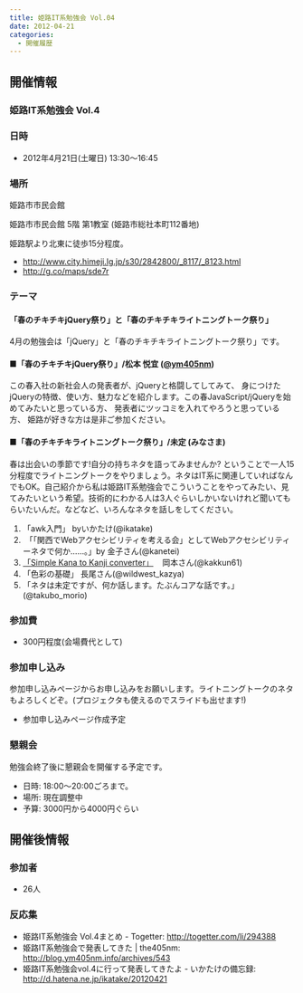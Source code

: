 ```yaml
---
title: 姫路IT系勉強会 Vol.04
date: 2012-04-21
categories:
  - 開催履歴
---
```


開催情報
--------

### 姫路IT系勉強会 Vol.4

### 日時

-   2012年4月21日(土曜日) 13:30～16:45

### 場所

姫路市市民会館

姫路市市民会館 5階 第1教室 (姫路市総社本町112番地)

姫路駅より北東に徒歩15分程度。

-   <http://www.city.himeji.lg.jp/s30/2842800/_8117/_8123.html>
-   <http://g.co/maps/sde7r>

### テーマ

#### 「春のチキチキjQuery祭り」と「春のチキチキライトニングトーク祭り」

4月の勉強会は「jQuery」と「春のチキチキライトニングトーク祭り」です。

#### ■「春のチキチキjQuery祭り」/松本 悦宜 ([@ym405nm](https://twitter.com/#%21/ym405nm))

この春入社の新社会人の発表者が、jQueryと格闘してしてみて、 身につけたjQueryの特徴、使い方、魅力などを紹介します。この春JavaScript/jQueryを始めてみたいと思っている方、 発表者にツッコミを入れてやろうと思っている方、 姫路が好きな方は是非ご参加ください。

#### ■「春のチキチキライトニングトーク祭り」/未定 (みなさま)

春は出会いの季節です!自分の持ちネタを語ってみませんか? ということで一人15分程度でライトニングトークをやりましょう。ネタはIT系に関連していればなんでもOK。自己紹介から私は姫路IT系勉強会でこういうことをやってみたい、見てみたいという希望。技術的にわかる人は3人ぐらいしかいないけれど聞いてもらいたいんだ。などなど、いろんなネタを話しをしてください。

1.  「awk入門」 byいかたけ(@ikatake)
2.   「「関西でWebアクセシビリティを考える会」としてWebアクセシビリティーネタで何か……。」by 金子さん(@kanetei)
3.  [「Simple Kana to Kanji converter」](http://www.slideshare.net/kakkun61/it-vol4-skk-12639748)    岡本さん(@kakkun61)
4.  「色彩の基礎」 長尾さん(@wildwest\_kazya)
5.  「ネタは未定ですが、何か話します。たぶんコアな話です。」(@takubo\_morio)

### 参加費

-   300円程度(会場費代として)

### 参加申し込み

参加申し込みページからお申し込みをお願いします。ライトニングトークのネタもよろしくどぞ。(プロジェクタも使えるのでスライドも出せます!)

-   参加申し込みページ作成予定

### 懇親会

勉強会終了後に懇親会を開催する予定です。

-   日時: 18:00〜20:00ごろまで。
-   場所: 現在調整中
-   予算: 3000円から4000円ぐらい

開催後情報
----------

### 参加者

-   26人

### 反応集

-   姫路IT系勉強会 Vol.4まとめ - Togetter: <http://togetter.com/li/294388>
-   姫路IT系勉強会で発表してきた | the405nm: <http://blog.ym405nm.info/archives/543>
-   姫路IT系勉強会vol.4に行って発表してきたよ - いかたけの備忘録: <http://d.hatena.ne.jp/ikatake/20120421>

